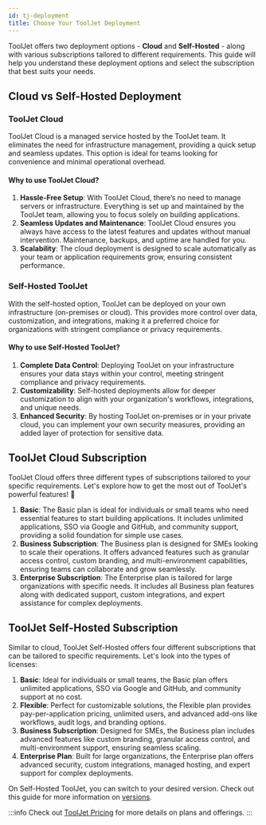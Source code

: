 ```yaml
---
id: tj-deployment
title: Choose Your ToolJet Deployment
---
```


ToolJet offers two deployment options - **Cloud** and **Self-Hosted** - along with various subscriptions tailored to different requirements. This guide will help you understand these deployment options and select the subscription that best suits your needs.

<div style={{paddingTop:'24px'}}>

## Cloud vs Self-Hosted Deployment

### ToolJet Cloud

ToolJet Cloud is a managed service hosted by the ToolJet team. It eliminates the need for infrastructure management, providing a quick setup and seamless updates. This option is ideal for teams looking for convenience and minimal operational overhead.

#### Why to use ToolJet Cloud?

1. **Hassle-Free Setup**: With ToolJet Cloud, there’s no need to manage servers or infrastructure. Everything is set up and maintained by the ToolJet team, allowing you to focus solely on building applications.
2. **Seamless Updates and Maintenance**: ToolJet Cloud ensures you always have access to the latest features and updates without manual intervention. Maintenance, backups, and uptime are handled for you.
3. **Scalability**: The cloud deployment is designed to scale automatically as your team or application requirements grow, ensuring consistent performance.

### Self-Hosted ToolJet

With the self-hosted option, ToolJet can be deployed on your own infrastructure (on-premises or cloud). This provides more control over data, customization, and integrations, making it a preferred choice for organizations with stringent compliance or privacy requirements.

#### Why to use Self-Hosted ToolJet?

1. **Complete Data Control**: Deploying ToolJet on your infrastructure ensures your data stays within your control, meeting stringent compliance and privacy requirements.
2. **Customizability**: Self-hosted deployments allow for deeper customization to align with your organization's workflows, integrations, and unique needs.
3. **Enhanced Security**: By hosting ToolJet on-premises or in your private cloud, you can implement your own security measures, providing an added layer of protection for sensitive data.

</div>

<div style={{paddingTop:'24px'}}>

## ToolJet Cloud Subscription

ToolJet Cloud offers three different types of subscriptions tailored to your specific requirements. Let's explore how to get the most out of ToolJet's powerful features! 🚀

1. **Basic**: The Basic plan is ideal for individuals or small teams who need essential features to start building applications. It includes unlimited applications, SSO via Google and GitHub, and community support, providing a solid foundation for simple use cases.
2. **Business Subscription**: The Business plan is designed for SMEs looking to scale their operations. It offers advanced features such as granular access control, custom branding, and multi-environment capabilities, ensuring teams can collaborate and grow seamlessly.
3. **Enterprise Subscription**: The Enterprise plan is tailored for large organizations with specific needs. It includes all Business plan features along with dedicated support, custom integrations, and expert assistance for complex deployments.

</div>

<div style={{paddingTop:'24px'}}>

## ToolJet Self-Hosted Subscription

Similar to cloud, ToolJet Self-Hosted offers four different subscriptions that can be tailored to specific requirements. Let's look into the types of licenses:

1. **Basic**: Ideal for individuals or small teams, the Basic plan offers unlimited applications, SSO via Google and GitHub, and community support at no cost.
2. **Flexible**: Perfect for customizable solutions, the Flexible plan provides pay-per-application pricing, unlimited users, and advanced add-ons like workflows, audit logs, and branding options.
3. **Business Subscription**: Designed for SMEs, the Business plan includes advanced features like custom branding, granular access control, and multi-environment support, ensuring seamless scaling.
4. **Enterprise Plan**: Built for large organizations, the Enterprise plan offers advanced security, custom integrations, managed hosting, and expert support for complex deployments.

On Self-Hosted ToolJet, you can switch to your desired version. Check out this guide for more information on [versions](/docs/setup/choose-your-tooljet/).

</div>

:::info
Check out [ToolJet Pricing](https://www.tooljet.com/pricing) for more details on plans and offerings.
:::
